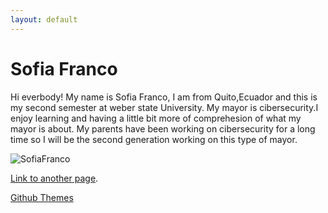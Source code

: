 ```yaml
---
layout: default
---
```


<h1>Sofia Franco</h1>
<p>Hi everbody! My name is Sofia Franco, I am from Quito,Ecuador and this is my second semester at weber state University. My mayor is cibersecurity.I enjoy learning and having a little bit more of comprehesion of what my mayor is about. My parents have been working on cibersecurity for a long time so I will be the second generation working on this type of mayor.</p>

 ![SofiaFranco][def]

[Link to another page](./another-page.html).

[Github Themes](https://pages.github.com/themes/)


 


[def]: assets/img/SofiaFranco.jpg